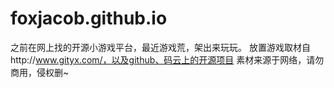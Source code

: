 # foxjacob.github.io
之前在网上找的开源小游戏平台，最近游戏荒，架出来玩玩。  放置游戏取材自http://www.gityx.com/，以及github、码云上的开源项目  素材来源于网络，请勿商用，侵权删~
